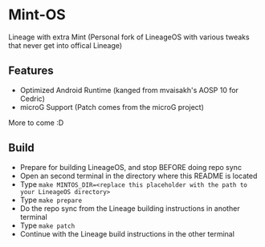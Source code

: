 # Mint-OS
Lineage with extra Mint (Personal fork of LineageOS with various tweaks that never get into offical Lineage)
## Features
- Optimized Android Runtime (kanged from mvaisakh's AOSP 10 for Cedric)
- microG Support (Patch comes from the microG project)

More to come :D
## Build
- Prepare for building LineageOS, and stop BEFORE doing repo sync
- Open an second terminal in the directory where this README is located
- Type `make MINTOS_DIR=<replace this placeholder with the path to your LineageOS directory>`
- Type `make prepare`
- Do the repo sync from the Lineage building instructions in another terminal
- Type `make patch`
- Continue with the Lineage build instructions in the other terminal
